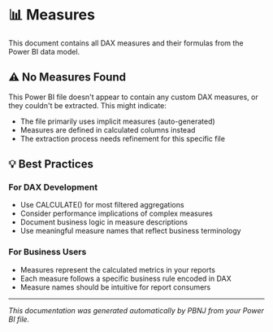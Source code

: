 # 📊 Measures

This document contains all DAX measures and their formulas from the Power BI data model.

## ⚠️ No Measures Found

This Power BI file doesn't appear to contain any custom DAX measures, or they couldn't be extracted. This might indicate:

- The file primarily uses implicit measures (auto-generated)
- Measures are defined in calculated columns instead
- The extraction process needs refinement for this specific file


## 💡 Best Practices

### For DAX Development
- Use CALCULATE() for most filtered aggregations
- Consider performance implications of complex measures
- Document business logic in measure descriptions
- Use meaningful measure names that reflect business terminology

### For Business Users
- Measures represent the calculated metrics in your reports
- Each measure follows a specific business rule encoded in DAX
- Measure names should be intuitive for report consumers

---

*This documentation was generated automatically by PBNJ from your Power BI file.*